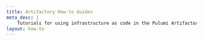 ```yaml
---
title: Artifactory How-to Guides
meta_desc: |
    Tutorials for using infrastructure as code in the Pulumi Artifactory package
layout: how-to
---
```

